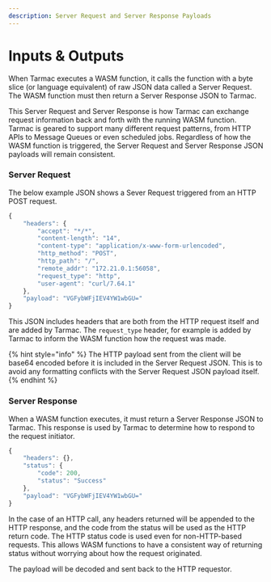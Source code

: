 ```yaml
---
description: Server Request and Server Response Payloads
---
```


# Inputs & Outputs

When Tarmac executes a WASM function, it calls the function with a byte slice \(or language equivalent\) of raw JSON data called a Server Request. The WASM function must then return a Server Response JSON to Tarmac.

This Server Request and Server Response is how Tarmac can exchange request information back and forth with the running WASM function. Tarmac is geared to support many different request patterns, from HTTP APIs to Message Queues or even scheduled jobs. Regardless of how the WASM function is triggered, the Server Request and Server Response JSON payloads will remain consistent.

### Server Request

The below example JSON shows a Sever Request triggered from an HTTP POST request.

```javascript
{
	"headers": {
		"accept": "*/*",
		"content-length": "14",
		"content-type": "application/x-www-form-urlencoded",
		"http_method": "POST",
		"http_path": "/",
		"remote_addr": "172.21.0.1:56058",
		"request_type": "http",
		"user-agent": "curl/7.64.1"
	},
	"payload": "VGFybWFjIEV4YW1wbGU="
}
```

This JSON includes headers that are both from the HTTP request itself and are added by Tarmac. The `request_type` header, for example is added by Tarmac to inform the WASM function how the request was made.

{% hint style="info" %}
The HTTP payload sent from the client will be base64 encoded before it is included in the Server Request JSON. This is to avoid any formatting conflicts with the Server Request JSON payload itself.
{% endhint %}

### Server Response

When a WASM function executes, it must return a Server Response JSON to Tarmac. This response is used by Tarmac to determine how to respond to the request initiator.

```javascript
{
	"headers": {},
	"status": {
		"code": 200,
		"status": "Success"
	},
	"payload": "VGFybWFjIEV4YW1wbGU="
}
```

In the case of an HTTP call, any headers returned will be appended to the HTTP response, and the code from the status will be used as the HTTP return code. The HTTP status code is used even for non-HTTP-based requests. This allows WASM functions to have a consistent way of returning status without worrying about how the request originated.

The payload will be decoded and sent back to the HTTP requestor.

